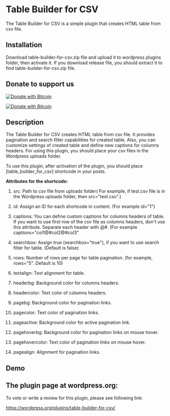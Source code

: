 # Table Builder for CSV
The Table Builder for CSV is a simple plugin that creates HTML table from csv file.                    
                         
## Installation                            
Download table-builder-for-csv.zip file and upload it to wordpress plugins folder, then activate it. If you download release file,
you should extract it to find table-builder-for-csv.zip file.


## Donate to support us                                     
                                                                   
[![Donate with Bitcoin](https://en.cryptobadges.io/badge/small/16f1DStB3YG3R4BMTa1zGYRxN9i7FAqtUX)](https://en.cryptobadges.io/donate/16f1DStB3YG3R4BMTa1zGYRxN9i7FAqtUX)
                                                   
  [![Donate with Bitcoin](https://en.cryptobadges.io/badge/big/16f1DStB3YG3R4BMTa1zGYRxN9i7FAqtUX)](https://en.cryptobadges.io/donate/16f1DStB3YG3R4BMTa1zGYRxN9i7FAqtUX)                                                                          
                                                              
## Description                                    
                            
The Table Builder for CSV creates HTML table from csv file. It provides pagination and search filter capabilities for created table. Also,
you can customize settings of created table and define new captions for columns headers. For using this plugin, you should place your csv
files in the Wordpress uploads folder.                                   

To use this plugin, after activation of the plugin, you should place [table_builder_for_csv] shortcode in your posts.

**Attributes for the shortcode:**                                                            
                                            
1)  src: Path to csv file from uploads folder( For example, if test.csv file is in the Wordpress uploads folder, then src="test.csv".)
                                                    
2)  id: Assign an ID for each shortcode in content. (For example id="1")                              
                                       
3)  captions: You can define custom captions for columns headers of table. If you want to use first row of the csv file as columns headers,
    don't use this attribute. Separate each header with @#. (For example captions="col1@#col2@#col3"                      
                                                
4)  searchbox: Assign true (searchbox="true"), if you want to use search filter for table. (Default is false)                 
                                 
5)  rows: Number of rows per page for table pagination. (for example, rows="5". Default is 10)                   

6)  textalign: Text alignment for table.                         
                           
7)  headerbg: Background color for columns headers.                          
                      
8)  headercolor: Text color of columns headers.                        
                            
9)  pagebg: Background color for pagination links.                            
                             
10) pagecolor: Text color of pagination links.                                 
                                      
11) pageactive: Background color for active pagination link.                               
                                
12) pagehoverbg: Background color for pagination links on mouse hover.                    
                              
13) pagehovercolor: Text color of pagination links on mouse hover.                
                                 
14) pagealign: Alignment for pagination links.                             

## Demo                 
                 

## The plugin page at wordpress.org: 

To vote or write a review for this plugin, please see following link:              

https://wordpress.org/plugins/table-builder-for-csv/
